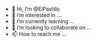 - 👋 Hi, I’m @ElPavlillo
- 👀 I’m interested in ...
- 🌱 I’m currently learning ...
- 💞️ I’m looking to collaborate on ...
- 📫 How to reach me ...

<!---
ElPavlillo/ElPavlillo is a ✨ special ✨ repository because its `README.md` (this file) appears on your GitHub profile.
You can click the Preview link to take a look at your changes.
--->
